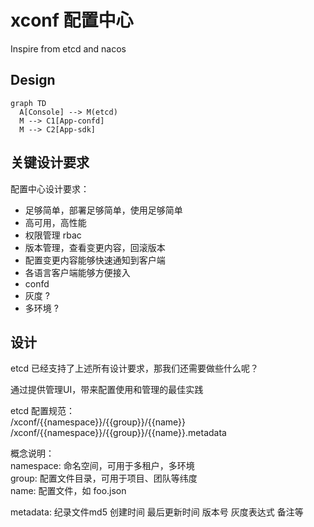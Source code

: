 # xconf 配置中心
Inspire from etcd and nacos

## Design
```mermaid
graph TD
  A[Console] --> M(etcd)
  M --> C1[App-confd]
  M --> C2[App-sdk]
```

## 关键设计要求
配置中心设计要求：

* 足够简单，部署足够简单，使用足够简单
* 高可用，高性能
* 权限管理 rbac
* 版本管理，查看变更内容，回滚版本
* 配置变更内容能够快速通知到客户端
* 各语言客户端能够方便接入
* confd
* 灰度 ?
* 多环境 ?

## 设计

etcd 已经支持了上述所有设计要求，那我们还需要做些什么呢？

通过提供管理UI，带来配置使用和管理的最佳实践

etcd 配置规范：  
/xconf/{{namespace}}/{{group}}/{{name}}  
/xconf/{{namespace}}/{{group}}/{{name}}.metadata  

概念说明：  
namespace: 命名空间，可用于多租户，多环境  
group: 配置文件目录，可用于项目、团队等纬度  
name: 配置文件，如 foo.json  

metadata:
纪录文件md5
创建时间
最后更新时间
版本号
灰度表达式
备注等
